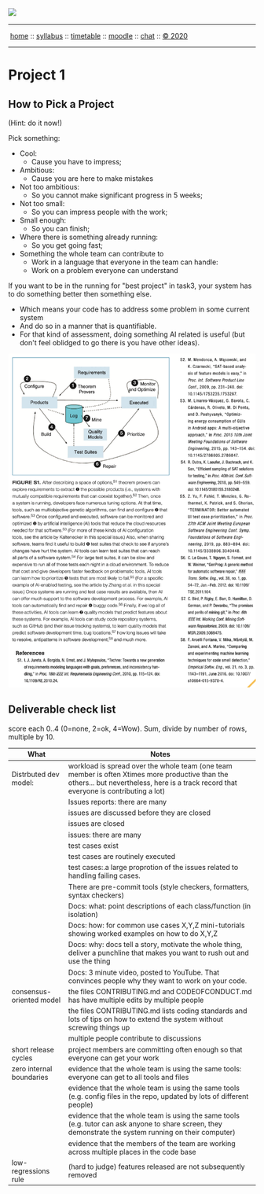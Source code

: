 <a name=top>
<a href="http://tiny.cc/seng20"><img  width=700
  src="https://raw.githubusercontent.com/txt/se20/master/etc/img/teamBanner.png"></a>
<hr>
<p>
&nbsp;<a href="https://tiny.cc/seng20">home</a> ::
<a href="https://github.com/txt/se20/blob/master/docs/syllabus.md#top">syllabus</a> ::
<a href="https://github.com/txt/se20/blob/master/docs/syllabus.md#timetable">timetable</a> ::
<a href="https://moodle-courses2021.wolfware.ncsu.edu/course/view.php?id=3873">moodle</a> ::
<a href="http://seng20.slack.com">chat</a>  ::
<a href="https://github.com/txt/se20/blob/master/LICENSE.md#top">&copy; 2020</a>  
<br>
<hr>

# Project 1

## How to Pick  a Project

(Hint: do it now!)

Pick something:

- Cool: 
  - Cause you have to impress;
- Ambitious:
  -  Cause you are here to make mistakes
- Not too ambitious:
  - So you cannot make significant progress in 5 weeks;
- Not too small: 
  - So you can  impress people with the work;
- Small enough:
  - So you can finish;
- Where there is something already running:
  - So you get going fast;
- Something the whole team can contribute to
  - Work in  a language that everyone in the team can handle:
  - Work on a problem everyone can understand

If you want to be in the running for "best project" in task3, your system has to do something better then something else.

- Which means your code has to address some problem in some current system
- And do so in a manner that is quantifiable.
- For that kind of assessment, doing something AI related is useful (but don't feel oblidged to go there is you
  have other ideas).

![](../etc/img/aiall.png)

## Deliverable check list

score each 0..4 (0=none, 2=ok, 4=Wow). Sum, divide by number of rows, multiple by 10.

|What | Notes|
|-----|------|
|Distrbuted dev model: | workload is spread over the whole team (one team member is often Xtimes more productive than the others... but nevertheless, here is a track record that everyone is contributing a lot)|
|| Issues reports: there are many|
|| issues are discussed before they are closed|
||  issues are closed|
||  issues: there are many|
|| test cases exist|
|| test cases are routinely executed|
|| test cases:.a large proprotion of the issues related to handling failing cases.|
|| There are pre-commit tools  (style checkers, formatters, syntax checkers) |
||Docs: what: point descriptions of each class/function (in isolation) |
||Docs: how: for common use cases X,Y,Z mini-tutorials showing worked examples on how to do X,Y,Z|
||Docs: why: docs tell a story, motivate the whole thing, deliver a punchline that makes you want to rush out and use the thing|
||Docs: 3 minute video, posted to YouTube. That convinces people why they want to work on your code.|
| consensus-oriented model| the files CONTRIBUTING.md and CODEOFCONDUCT.md has have multiple edits by multiple people|
| | the files CONTRIBUTING.md lists coding standards and lots of tips on how to extend the system without screwing things up|
| | multiple people contribute to discussions|
|short release cycles | project members are committing often enough so that everyone can get your work|
| zero internal boundaries | evidence that the whole team is using the same tools: everyone can get to all tools and files|
| | evidence that the whole team is using the same tools (e.g. config files in the repo, updated by lots of different people)|
| | evidence that the whole team is using the same tools (e.g. tutor can ask anyone to share screen, they demonstrate the system running on their computer)|
| | evidence that the members of the team are working across multiple places in the code base|
| low-regressions rule | (hard to judge) features released are not subsequently removed|



